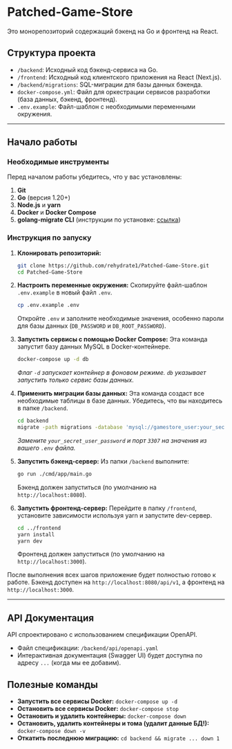 # Patched-Game-Store

Это монорепозиторий содержащий бэкенд на Go и фронтенд на React.

## Структура проекта

-   `/backend`: Исходный код бэкенд-сервиса на Go.
-   `/frontend`: Исходный код клиентского приложения на React (Next.js).
-   `/backend/migrations`: SQL-миграции для базы данных бэкенда.
-   `docker-compose.yml`: Файл для оркестрации сервисов разработки (база данных, бэкенд, фронтенд).
-   `.env.example`: Файл-шаблон с необходимыми переменными окружения.

---

## Начало работы

### Необходимые инструменты

Перед началом работы убедитесь, что у вас установлены:
1.  **Git**
2.  **Go** (версия 1.20+)
3.  **Node.js** и **yarn**
4.  **Docker** и **Docker Compose**
5.  **golang-migrate CLI** (инструкции по установке: [ссылка](https://github.com/golang-migrate/migrate/tree/master/cmd/migrate#installation))

### Инструкция по запуску

1.  **Клонировать репозиторий:**
    ```bash
    git clone https://github.com/rehydrate1/Patched-Game-Store.git
    cd Patched-Game-Store
    ```

2.  **Настроить переменные окружения:**
    Скопируйте файл-шаблон `.env.example` в новый файл `.env`.
    ```bash
    cp .env.example .env
    ```
    Откройте `.env` и заполните необходимые значения, особенно пароли для базы данных (`DB_PASSWORD` и `DB_ROOT_PASSWORD`).

3.  **Запустить сервисы с помощью Docker Compose:**
    Эта команда запустит базу данных MySQL в Docker-контейнере.
    ```bash
    docker-compose up -d db
    ```
    *Флаг `-d` запускает контейнер в фоновом режиме. `db` указывает запустить только сервис базы данных.*

4.  **Применить миграции базы данных:**
    Эта команда создаст все необходимые таблицы в базе данных. Убедитесь, что вы находитесь в папке `/backend`.
    ```bash
    cd backend
    migrate -path migrations -database 'mysql://gamestore_user:your_secret_user_password@tcp(localhost:3307)/gamestore_db' up
    ```
    *Замените `your_secret_user_password` и порт `3307` на значения из вашего `.env` файла.*

5.  **Запустить бэкенд-сервер:**
    Из папки `/backend` выполните:
    ```bash
    go run ./cmd/app/main.go
    ```
    Бэкенд должен запуститься (по умолчанию на `http://localhost:8080`).

6.  **Запустить фронтенд-сервер:**
    Перейдите в папку `/frontend`, установите зависимости используя yarn и запустите dev-сервер.
    ```bash
    cd ../frontend
    yarn install
    yarn dev
    ```
    Фронтенд должен запуститься (по умолчанию на `http://localhost:3000`).

После выполнения всех шагов приложение будет полностью готово к работе. Бэкенд доступен на `http://localhost:8080/api/v1`, а фронтенд на `http://localhost:3000`.

---

## API Документация

API спроектировано с использованием спецификации OpenAPI.
-   Файл спецификации: `/backend/api/openapi.yaml`
-   Интерактивная документация (Swagger UI) будет доступна по адресу `...` (когда мы ее добавим).

## Полезные команды

-   **Запустить все сервисы Docker:** `docker-compose up -d`
-   **Остановить все сервисы Docker:** `docker-compose stop`
-   **Остановить и удалить контейнеры:** `docker-compose down`
-   **Остановить, удалить контейнеры и тома (удалит данные БД!):** `docker-compose down -v`
-   **Откатить последнюю миграцию:** `cd backend && migrate ... down 1`
